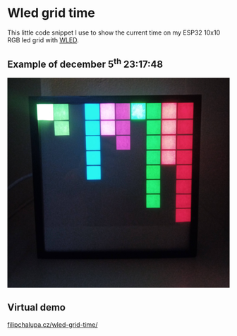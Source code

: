 # Wled grid time

This little code snippet I use to show the current time on my ESP32 10x10 RGB led grid with [WLED](https://kno.wled.ge/).

## Example of december 5<sup>th</sup> 23:17:48

![Grid lit up](preview.jpg)

## Virtual demo

[filipchalupa.cz/wled-grid-time/](https://filipchalupa.cz/wled-grid-time/)
